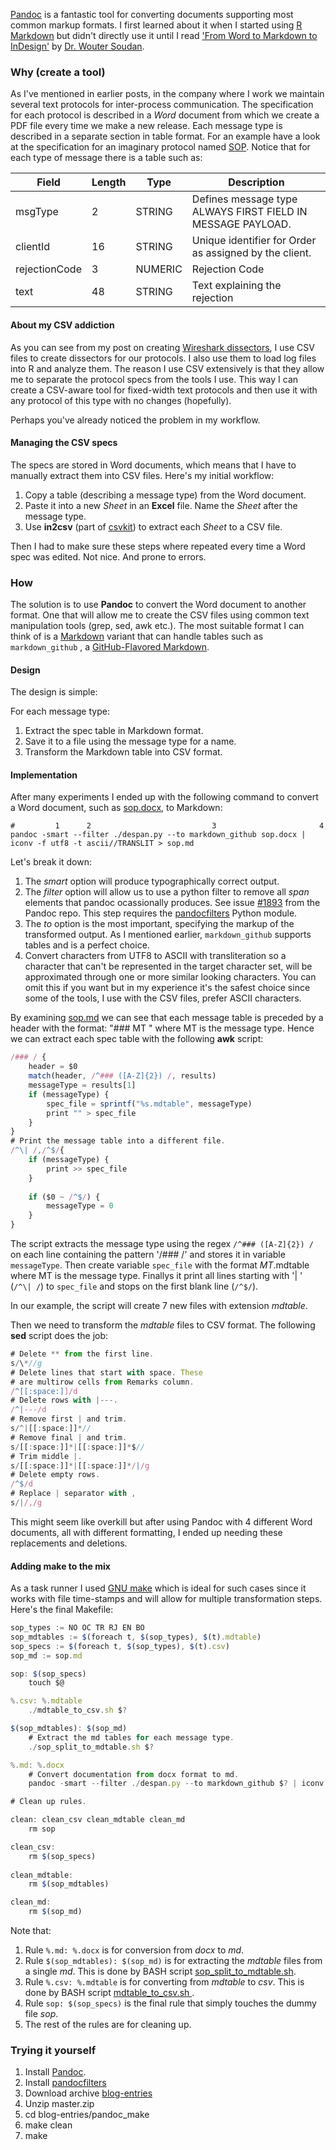 [Pandoc](http://pandoc.org/) is a fantastic tool for converting documents supporting most common markup formats. I first learned about it when I started using [R Markdown](http://rmarkdown.rstudio.com/) but didn't directly use it until I read ['From Word to Markdown to InDesign'](http://rhythmus.be/md2indd/) by [Dr. Wouter Soudan](http://woutersoudan.be/).

### Why (create a tool)

As I've mentioned in earlier posts, in the company where I work we maintain several text protocols for inter-process communication. The specification for each protocol is described in a *Word* document from which we create a PDF file every time we make a new release. Each message type is described in a separate section in table format. For an example have a look at the specification for an imaginary protocol named [SOP](https://github.com/prontog/blog-entries/raw/master/pandoc_make/sop.docx). Notice that for each type of message there is a table such as:

| Field         | Length | Type    | Description                                                 |
|---------------|--------|---------|-------------------------------------------------------------|
| msgType       | 2      | STRING  | Defines message type ALWAYS FIRST FIELD IN MESSAGE PAYLOAD. |
| clientId      | 16     | STRING  | Unique identifier for Order as assigned by the client.      |
| rejectionCode | 3      | NUMERIC | Rejection Code                                              |
| text          | 48     | STRING  | Text explaining the rejection                               |

#### About my CSV addiction

As you can see from my post on creating [Wireshark dissectors](https://prontog.wordpress.com/2016/01/29/a-simpler-way-to-create-wireshark-dissectors-in-lua/), I use CSV files to create dissectors for our protocols. I also use them to load log files into R and analyze them. The reason I use CSV extensively is that they allow me to separate the protocol specs from the tools I use. This way I can create a CSV-aware tool for fixed-width text protocols and then use it with any protocol of this type with no changes (hopefully).

Perhaps you've already noticed the problem in my workflow.

#### Managing the CSV specs

The specs are stored in Word documents, which means that I have to manually extract them into CSV files. Here's my initial workflow:

1. Copy a table (describing a message type) from the Word document.
2. Paste it into a new *Sheet* in an **Excel** file. Name the *Sheet* after the message type.
3. Use **in2csv** (part of [csvkit](https://csvkit.readthedocs.org/en/0.9.1/#)) to extract each *Sheet* to a CSV file.

Then I had to make sure these steps where repeated every time a Word spec was edited. Not nice. And prone to errors.

### How

The solution is to use **Pandoc** to convert the Word document to another format. One that will allow me to create the CSV files using common text manipulation tools (grep, sed, awk etc.). The most suitable format I can think of is a [Markdown](https://daringfireball.net/projects/markdown/syntax) variant that can handle tables such as `markdown_github` , a [GitHub-Flavored Markdown](https://guides.github.com/features/mastering-markdown/#GitHub-flavored-markdown).

#### Design

The design is simple:

For each message type:

1. Extract the spec table in Markdown format.
2. Save it to a file using the message type for a name.
3. Transform the Markdown table into CSV format.

#### Implementation

After many experiments I ended up with the following command to convert a Word document, such as [sop.docx](https://github.com/prontog/blog-entries/raw/master/pandoc_make/sop.docx), to Markdown:

```shell
#         1      2                           3                       4
pandoc -smart --filter ./despan.py --to markdown_github sop.docx | iconv -f utf8 -t ascii//TRANSLIT > sop.md
```
Let's break it down:

1. The *smart* option will produce typographically correct output.
2. The *filter* option will allow us to use a python filter to remove all *span* elements that pandoc ocassionally produces. See issue [#1893](https://github.com/jgm/pandoc/issues/1893) from the Pandoc repo. This step requires the [pandocfilters](https://pypi.python.org/pypi/pandocfilters) Python module.
3. The *to* option is the most important, specifying the markup of the transformed output. As I mentioned earlier, `markdown_github` supports tables and is a perfect choice.
4. Convert characters from UTF8 to ASCII with transliteration so a character that can't be represented in the target character set, will be approximated through one or more similar looking characters. You can omit this if you want but in my experience it's the safest choice since some of the tools, I use with the CSV files, prefer ASCII characters.

By examining [sop.md](https://raw.githubusercontent.com/prontog/blog-entries/master/pandoc_make/sop.md) we can see that each message table is preceded by a header with the format: "### MT " where MT is the message type. Hence we can extract each spec table with the following **awk** script:

```js
/### / {
	header = $0
	match(header, /^### ([A-Z]{2}) /, results)
	messageType = results[1]
	if (messageType) {
		spec_file = sprintf("%s.mdtable", messageType)
		print "" > spec_file
	}
}
# Print the message table into a different file.
/^\| /,/^$/{
	if (messageType) {
		print >> spec_file
	}
	
	if ($0 ~ /^$/) {
		messageType = 0
	}
}
```

The script extracts the message type using the regex `/^### ([A-Z]{2}) /` on each line containing the pattern '/### /' and stores it in variable `messageType`. Then create variable `spec_file` with the format *MT*.mdtable where MT is the message type. Finallys it print all lines starting with '| ' (`/^\| /`) to `spec_file` and stops on the first blank line (`/^$/`).

In our example, the script will create 7 new files with extension *mdtable*.

Then we need to transform the *mdtable* files to CSV format. The following **sed** script does the job:
```js
# Delete ** from the first line.
s/\*//g
# Delete lines that start with space. These
# are multirow cells from Remarks column.
/^[[:space:]]/d
# Delete rows with |---.
/^|---/d
# Remove first | and trim.
s/^|[[:space:]]*//
# Remove final | and trim.
s/[[:space:]]*|[[:space:]]*$//
# Trim middle |.
s/[[:space:]]*|[[:space:]]*/|/g
# Delete empty rows.
/^$/d
# Replace | separator with ,
s/|/,/g
```

This might seem like overkill but after using Pandoc with 4 different Word documents, all with different formatting, I ended up needing these replacements and deletions.

#### Adding make to the mix

As a task runner I used [GNU make](https://www.gnu.org/software/make/manual/html_node/index.html) which is ideal for such cases since it works with file time-stamps and will allow for multiple transformation steps. Here's the final Makefile:

```js
sop_types := NO OC TR RJ EN BO
sop_mdtables := $(foreach t, $(sop_types), $(t).mdtable)
sop_specs := $(foreach t, $(sop_types), $(t).csv)
sop_md := sop.md

sop: $(sop_specs)
	touch $@

%.csv: %.mdtable
	./mdtable_to_csv.sh $?

$(sop_mdtables): $(sop_md)
	# Extract the md tables for each message type.
	./sop_split_to_mdtable.sh $?

%.md: %.docx
	# Convert documentation from docx format to md.
	pandoc -smart --filter ./despan.py --to markdown_github $? | iconv -f utf8 -t ascii//TRANSLIT > $@

# Clean up rules.	

clean: clean_csv clean_mdtable clean_md 
	rm sop

clean_csv:
	rm $(sop_specs)
	
clean_mdtable: 
	rm $(sop_mdtables)

clean_md: 
	rm $(sop_md)

```

Note that:

1. Rule `%.md: %.docx` is for conversion from *docx* to *md*.
2. Rule `$(sop_mdtables): $(sop_md)` is for extracting the *mdtable* files from a single *md*. This is done by BASH script [sop_split_to_mdtable.sh](https://github.com/prontog/blog-entries/blob/master/pandoc_make/sop_split_to_mdtable.sh).
3. Rule `%.csv: %.mdtable` is for converting from *mdtable* to *csv*. This is done by BASH script [mdtable_to_csv.sh
](https://github.com/prontog/blog-entries/blob/master/pandoc_make/mdtable_to_csv.sh).
4. Rule `sop: $(sop_specs)` is the final rule that simply touches the dummy file *sop*.
5. The rest of the rules are for cleaning up.

### Trying it yourself

1. Install [Pandoc](http://pandoc.org/installing.html).
1. Install [pandocfilters](https://pypi.python.org/pypi/pandocfilters)
1. Download archive [blog-entries](https://github.com/prontog/blog-entries/archive/master.zip)
1. Unzip master.zip
1. cd blog-entries/pandoc_make
1. make clean
1. make
